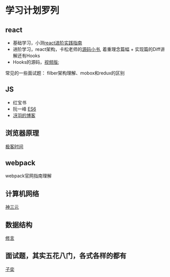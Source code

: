 # 学习计划罗列

## react 
- 基础学习，小测[react进阶实践指南](https://juejin.cn/book/6945998773818490884/section/6948353204413268001)
- 进阶学习，react架构，卡松老师的[源码小书](https://react.iamkasong.com/), 着重理念篇幅 + 实现篇的Diff讲解还有Hooks
- Hooks的源码，[视频版](https://www.bilibili.com/video/BV1iV411b7L1);

常见的一些面试题：
filber架构理解、mobox和redux的区别

## JS

- 红宝书
- 阮一峰 [ES6](https://es6.ruanyifeng.com/)
- [冴羽的博客](https://github.com/mqyqingfeng/Blog)

## 浏览器原理

[极客时间](https://time.geekbang.org/column/article/151370)

## webpack
 webpack官网指南理解
 
## 计算机网络

[神三元](https://juejin.cn/post/6844904070889603085)

## 数据结构

[修言](https://juejin.cn/book/6844733800300150797)


## 面试题，其实五花八门，各式各样的都有

[子奕](https://juejin.cn/column/6987921928786804767)
